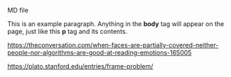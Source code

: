 MD file
  <head>
    <title>This is the title of the webpage!</title>
  </head>
  <body>
    <p>This is an example paragraph. Anything in the <strong>body</strong> tag will appear on the page, just like this <strong>p</strong> tag and its contents.</p>
  
 https://theconversation.com/when-faces-are-partially-covered-neither-people-nor-algorithms-are-good-at-reading-emotions-165005 
  
 https://plato.stanford.edu/entries/frame-problem/
  
  
  </body>
